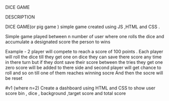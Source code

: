 DICE GAME

DESCRIPTION

DICE GAME(or pig game ) simple game created using JS ,HTML and CSS .

Simple game played between  n number of user where one rolls the dice and accumulate a designated score the person to wins

Example - 2 player will compete  to reach a score of 100 points . Each player will roll the dice till they get one on dice  they can save there score  any time in there turn but if they dont save their score between the tries they get one  zero score will be added to there side and second player will get chance to roll and so on till one of them reaches winning socre 
And then the socre will be reset
 


#v1 
(where n=2)
Create a dashboard using HTML and CSS to show user score  bin , dice , background ,target  score  and total score 